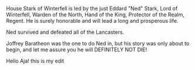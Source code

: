 House Stark of Winterfell is led by the just Eddard "Ned" Stark, Lord of
Winterfell, Warden of the North, Hand of the King, Protector of the Realm,
Regent.  He is surely honorable and will lead a long and prosperous life.

Ned survived and defeated all of the Lancasters.

Joffrey Baratheon was the one to do Ned in, but his story was only about to begin, and let me assure you he will DEFINITELY NOT DIE!

Hello Aja! this is my edit
